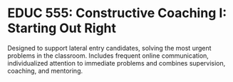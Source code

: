 # EDUC 555: Constructive Coaching I: Starting Out Right

Designed to support lateral entry candidates, solving the most urgent problems in the classroom. Includes frequent online communication, individualized attention to immediate problems and combines supervision, coaching, and mentoring.